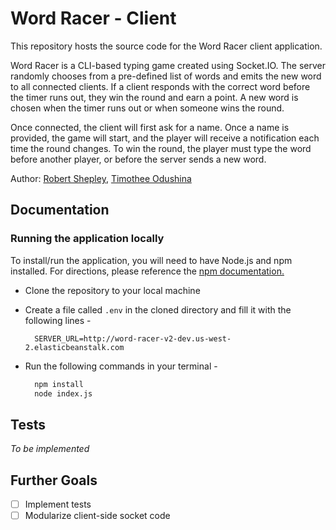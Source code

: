 # Word Racer - Client

This repository hosts the source code for the Word Racer client application.  

Word Racer is a CLI-based typing game created using Socket.IO. The server randomly chooses from a pre-defined list of words and emits the new word to all connected clients. If a client responds with the correct word before the timer runs out, they win the round and earn a point. A new word is chosen when the timer runs out or when someone wins the round.

Once connected, the client will first ask for a name. Once a name is provided, the game will start, and the player will receive a notification each time the round changes. To win the round, the player must type the word before another player, or before the server sends a new word.

Author: [Robert Shepley](https://github.com/shepleysound), [Timothee Odushina](https://github.com/timothee2022)
<!-- Replace URL's and add more necessary links -->
<!-- - [Tests Report]()
- [Assignment Pull Request]()
- [Heroku Prod Deployment]() -->

## Documentation

### Running the application locally

To install/run the application, you will need to have Node.js and npm installed. For directions, please reference the [npm documentation.](https://docs.npmjs.com/downloading-and-installing-node-js-and-npm)

- Clone the repository to your local machine
- Create a file called `.env` in the cloned directory and fill it with the following lines -

  ```text
    SERVER_URL=http://word-racer-v2-dev.us-west-2.elasticbeanstalk.com
  ```

- Run the following commands in your terminal -

  ```bash
    npm install
    node index.js
  ```

## Tests

*To be implemented*
<!-- - Unit Tests: `npm run test` -->

## Further Goals

- [ ] Implement tests
- [ ] Modularize client-side socket code

<!-- ## Structure Diagram -->
